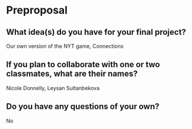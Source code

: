 # Preproposal

## What idea(s) do you have for your final project?

Our own version of the NYT game, Connections

## If you plan to collaborate with one or two classmates, what are their names?

Nicole Donnelly, Leysan Sultanbekova

## Do you have any questions of your own?

No
